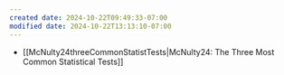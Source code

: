 ```yaml
---
created date: 2024-10-22T09:49:33-07:00
modified date: 2024-10-22T13:13:10-07:00
---
```

- [[McNulty24threeCommonStatistTests|McNulty24: The Three Most Common Statistical Tests]] 
